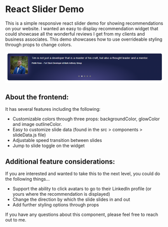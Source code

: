 # React Slider Demo

This is a simple responsive react slider demo for showing recommendations on your website. I wanted an easy to display recommendation widget that could showcase all the wonderful reviews I get from my clients and business associates. This demo showcases how to use overrideable styling through props to change colors.

![Preview](./public/recommendation-preview.png)

## About the frontend:

It has several features including the following:

- Customizable colors through three props: backgroundColor, glowColor and image outlineColor.
- Easy to customize slide data (found in the src > components > slideData.js file)
- Adjustable speed transition between slides
- Jump to slide toggle on the widget

## Additional feature considerations:

If you are interested and wanted to take this to the next level, you could do the following things...

- Support the ability to click avatars to go to their LinkedIn profile (or yours where the recommendation is displayed)
- Change the direction by which the slide slides in and out
- Add further styling options through props

If you have any questions about this component, please feel free to reach out to me.